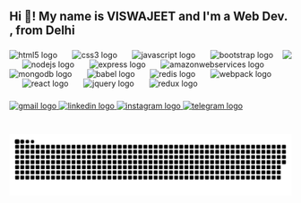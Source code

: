 <h2 align="left">Hi 👋! My name is VISWAJEET and I'm a Web Dev. , from Delhi</h2>

###

<div align="center">
</div>

###

<img align="right" height="150" src="https://i.gifer.com/3BBS.gif"  />

###

<div align="left">
  <img src="https://cdn.jsdelivr.net/gh/devicons/devicon/icons/html5/html5-original.svg" height="57" alt="html5 logo"  />
  <img width="19" />
  <img src="https://cdn.jsdelivr.net/gh/devicons/devicon/icons/css3/css3-original.svg" height="57" alt="css3 logo"  />
  <img width="19" />
  <img src="https://cdn.jsdelivr.net/gh/devicons/devicon/icons/javascript/javascript-original.svg" height="57" alt="javascript logo"  />
  <img width="19" />
  <img src="https://cdn.jsdelivr.net/gh/devicons/devicon/icons/bootstrap/bootstrap-original.svg" height="57" alt="bootstrap logo"  />
  <img width="19" />
  <img src="https://cdn.jsdelivr.net/gh/devicons/devicon/icons/nodejs/nodejs-original.svg" height="57" alt="nodejs logo"  />
  <img width="19" />
  <img src="https://cdn.jsdelivr.net/gh/devicons/devicon/icons/express/express-original.svg" height="57" alt="express logo"  />
  <img width="19" />
  <img src="https://cdn.jsdelivr.net/gh/devicons/devicon/icons/amazonwebservices/amazonwebservices-original.svg" height="57" alt="amazonwebservices logo"  />
  <img width="19" />
  <img src="https://cdn.jsdelivr.net/gh/devicons/devicon/icons/mongodb/mongodb-original.svg" height="57" alt="mongodb logo"  />
  <img width="19" />
  <img src="https://cdn.jsdelivr.net/gh/devicons/devicon/icons/babel/babel-original.svg" height="57" alt="babel logo"  />
  <img width="19" />
  <img src="https://cdn.jsdelivr.net/gh/devicons/devicon/icons/redis/redis-original.svg" height="57" alt="redis logo"  />
  <img width="19" />
  <img src="https://cdn.jsdelivr.net/gh/devicons/devicon/icons/webpack/webpack-original.svg" height="57" alt="webpack logo"  />
  <img width="19" />
  <img src="https://cdn.jsdelivr.net/gh/devicons/devicon/icons/react/react-original.svg" height="57" alt="react logo"  />
  <img width="19" />
  <img src="https://cdn.jsdelivr.net/gh/devicons/devicon/icons/jquery/jquery-original.svg" height="57" alt="jquery logo"  />
  <img width="19" />
  <img src="https://cdn.jsdelivr.net/gh/devicons/devicon/icons/redux/redux-original.svg" height="57" alt="redux logo"  />
</div>

###

<div align="left">
  <a href="mailto:viswajeetmishra261@gmail.com" target="_blank">
    <img src="https://img.shields.io/static/v1?message=VISWAJEET&logo=gmail&label=&color=D14836&logoColor=white&labelColor=&style=for-the-badge" height="40" alt="gmail logo"  />
  </a>
  <a href="https://www.linkedin.com/in/viswajeet" target="_blank">
    <img src="https://img.shields.io/static/v1?message=/ VISWAJEET&logo=linkedin&label=&color=0077B5&logoColor=white&labelColor=&style=for-the-badge" height="40" alt="linkedin logo"  />
  </a>
  <a href="https://www.instagram.com/call4hack" target="_blank">
    <img src="https://img.shields.io/static/v1?message=/ CALL4HACK&logo=instagram&label=&color=E4405F&logoColor=white&labelColor=&style=for-the-badge" height="40" alt="instagram logo"  />
  </a>
  <a href="t.me/CALL4HACK" target="_blank">
    <img src="https://img.shields.io/static/v1?message=/ CALL4HACK&logo=telegram&label=&color=2CA5E0&logoColor=white&labelColor=&style=for-the-badge" height="40" alt="telegram logo"  />
  </a>
</div>

###

<img src="https://raw.githubusercontent.com/CALLforHACK/CALLforHACK/output/snake.svg" alt="Snake animation" />

###
